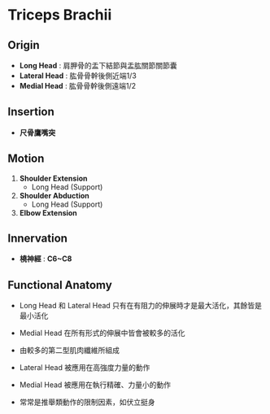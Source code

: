 # Triceps Brachii
## Origin
* **Long Head** : 肩胛骨的盂下結節與盂肱關節關節囊
* **Lateral Head** : 肱骨骨幹後側近端1/3
* **Medial Head** : 肱骨骨幹後側遠端1/2
## Insertion
* **尺骨鷹嘴突**
## Motion
1. **Shoulder Extension**
	* Long Head (Support)
2. **Shoulder Abduction**
	* Long Head (Support)
3. **Elbow Extension**
## Innervation
* **橈神經** : **C6~C8**

## Functional Anatomy
* Long Head 和 Lateral Head 只有在有阻力的伸展時才是最大活化，其餘皆是最小活化

* Medial Head 在所有形式的伸展中皆會被較多的活化

* 由較多的第二型肌肉纖維所組成

* Lateral Head 被應用在高強度力量的動作

* Medial Head 被應用在執行精確、力量小的動作

* 常常是推舉類動作的限制因素，如伏立挺身